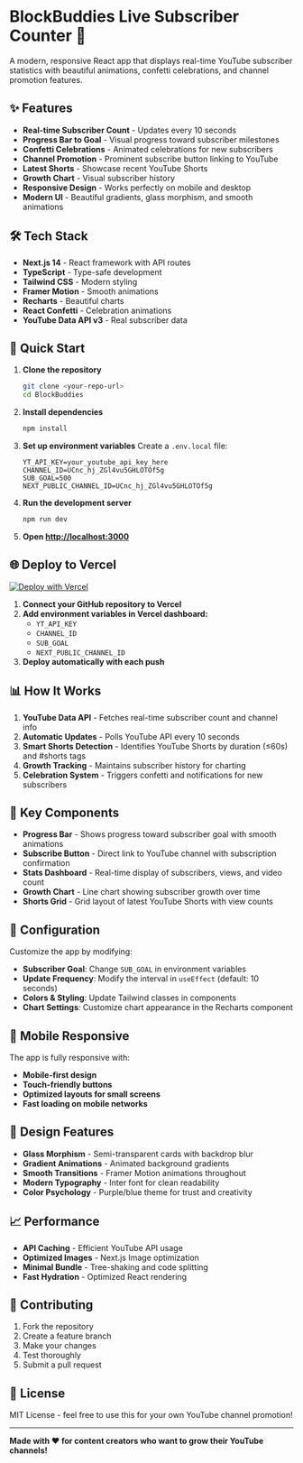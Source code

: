 # BlockBuddies Live Subscriber Counter 🚀

A modern, responsive React app that displays real-time YouTube subscriber statistics with beautiful animations, confetti celebrations, and channel promotion features.

## ✨ Features

- **Real-time Subscriber Count** - Updates every 10 seconds
- **Progress Bar to Goal** - Visual progress toward subscriber milestones
- **Confetti Celebrations** - Animated celebrations for new subscribers
- **Channel Promotion** - Prominent subscribe button linking to YouTube
- **Latest Shorts** - Showcase recent YouTube Shorts
- **Growth Chart** - Visual subscriber history
- **Responsive Design** - Works perfectly on mobile and desktop
- **Modern UI** - Beautiful gradients, glass morphism, and smooth animations

## 🛠️ Tech Stack

- **Next.js 14** - React framework with API routes
- **TypeScript** - Type-safe development
- **Tailwind CSS** - Modern styling
- **Framer Motion** - Smooth animations
- **Recharts** - Beautiful charts
- **React Confetti** - Celebration animations
- **YouTube Data API v3** - Real subscriber data

## 🚀 Quick Start

1. **Clone the repository**
   ```bash
   git clone <your-repo-url>
   cd BlockBuddies
   ```

2. **Install dependencies**
   ```bash
   npm install
   ```

3. **Set up environment variables**
   Create a `.env.local` file:
   ```env
   YT_API_KEY=your_youtube_api_key_here
   CHANNEL_ID=UCnc_hj_ZGl4vu5GHLOTOf5g
   SUB_GOAL=500
   NEXT_PUBLIC_CHANNEL_ID=UCnc_hj_ZGl4vu5GHLOTOf5g
   ```

4. **Run the development server**
   ```bash
   npm run dev
   ```

5. **Open [http://localhost:3000](http://localhost:3000)**

## 🌐 Deploy to Vercel

[![Deploy with Vercel](https://vercel.com/button)](https://vercel.com/new/clone?repository-url=https://github.com/your-username/BlockBuddies)

1. **Connect your GitHub repository to Vercel**
2. **Add environment variables in Vercel dashboard:**
   - `YT_API_KEY`
   - `CHANNEL_ID`
   - `SUB_GOAL`
   - `NEXT_PUBLIC_CHANNEL_ID`
3. **Deploy automatically with each push**

## 📊 How It Works

1. **YouTube Data API** - Fetches real-time subscriber count and channel info
2. **Automatic Updates** - Polls YouTube API every 10 seconds
3. **Smart Shorts Detection** - Identifies YouTube Shorts by duration (≤60s) and #shorts tags
4. **Growth Tracking** - Maintains subscriber history for charting
5. **Celebration System** - Triggers confetti and notifications for new subscribers

## 🎯 Key Components

- **Progress Bar** - Shows progress toward subscriber goal with smooth animations
- **Subscribe Button** - Direct link to YouTube channel with subscription confirmation
- **Stats Dashboard** - Real-time display of subscribers, views, and video count
- **Growth Chart** - Line chart showing subscriber growth over time
- **Shorts Grid** - Grid layout of latest YouTube Shorts with view counts

## 🔧 Configuration

Customize the app by modifying:

- **Subscriber Goal**: Change `SUB_GOAL` in environment variables
- **Update Frequency**: Modify the interval in `useEffect` (default: 10 seconds)
- **Colors & Styling**: Update Tailwind classes in components
- **Chart Settings**: Customize chart appearance in the Recharts component

## 📱 Mobile Responsive

The app is fully responsive with:
- **Mobile-first design**
- **Touch-friendly buttons**
- **Optimized layouts for small screens**
- **Fast loading on mobile networks**

## 🎨 Design Features

- **Glass Morphism** - Semi-transparent cards with backdrop blur
- **Gradient Animations** - Animated background gradients
- **Smooth Transitions** - Framer Motion animations throughout
- **Modern Typography** - Inter font for clean readability
- **Color Psychology** - Purple/blue theme for trust and creativity

## 📈 Performance

- **API Caching** - Efficient YouTube API usage
- **Optimized Images** - Next.js Image optimization
- **Minimal Bundle** - Tree-shaking and code splitting
- **Fast Hydration** - Optimized React rendering

## 🤝 Contributing

1. Fork the repository
2. Create a feature branch
3. Make your changes
4. Test thoroughly
5. Submit a pull request

## 📄 License

MIT License - feel free to use this for your own YouTube channel promotion!

---

**Made with ❤️ for content creators who want to grow their YouTube channels!**
